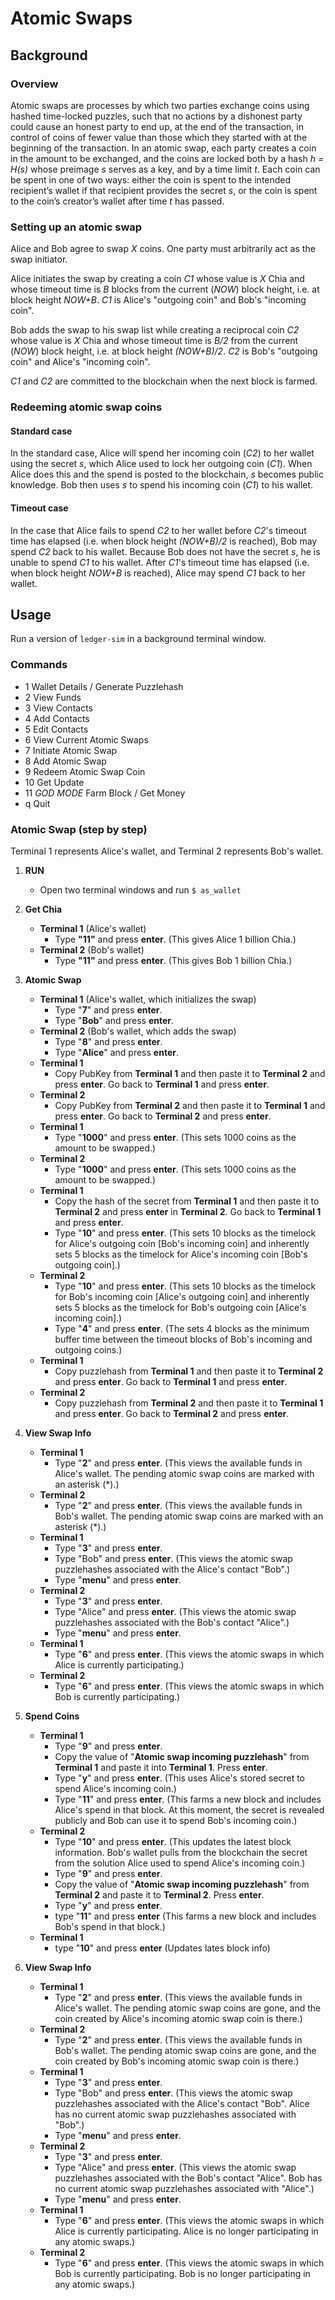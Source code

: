 # Atomic Swaps

## Background

### Overview

Atomic swaps are processes by which two parties exchange coins using hashed time-locked puzzles, such that no actions by a dishonest party could cause an honest party to end up, at the end of the transaction, in control of coins of fewer value than those which they started with at the beginning of the transaction. In an atomic swap, each party creates a coin in the amount to be exchanged, and the coins are locked both by a hash _h = H(s)_ whose preimage _s_ serves as a key, and by a time limit _t_. Each coin can be spent in one of two ways: either the coin is spent to the intended recipient’s wallet if that recipient provides the secret _s_, or the coin is spent to the coin’s creator’s wallet after time _t_ has passed.

### Setting up an atomic swap

Alice and Bob agree to swap _X_ coins. One party must arbitrarily act as the swap initiator.

Alice initiates the swap by creating a coin _C1_ whose value is _X_ Chia and whose timeout time is _B_ blocks from the current (_NOW_) block height, i.e. at block height _NOW+B_. _C1_ is Alice's "outgoing coin" and Bob's "incoming coin".

Bob adds the swap to his swap list while creating a reciprocal coin _C2_ whose value is _X_ Chia and whose timeout time is _B/2_ from the current (_NOW_) block height, i.e. at block height _(NOW+B)/2_. _C2_ is Bob's "outgoing coin" and Alice's "incoming coin".

_C1_ and _C2_ are committed to the blockchain when the next block is farmed.

### Redeeming atomic swap coins

#### Standard case

In the standard case, Alice will spend her incoming coin (_C2_) to her wallet using the secret _s_, which Alice used to lock her outgoing coin (_C1_). When Alice does this and the spend is posted to the blockchain, _s_ becomes public knowledge. Bob then uses _s_ to spend his incoming coin (_C1_) to his wallet.

#### Timeout case

In the case that Alice fails to spend _C2_ to her wallet before _C2_'s timeout time has elapsed (i.e. when block height _(NOW+B)/2_ is reached), Bob may spend _C2_ back to his wallet. Because Bob does not have the secret _s_, he is unable to spend _C1_ to his wallet. After _C1_'s timeout time has elapsed (i.e. when block height _NOW+B_ is reached), Alice may spend _C1_ back to her wallet.


## Usage

Run a version of `ledger-sim` in a background terminal window.

### Commands
  - 1 Wallet Details / Generate Puzzlehash
  - 2 View Funds
  - 3 View Contacts
  - 4 Add Contacts
  - 5 Edit Contacts
  - 6 View Current Atomic Swaps
  - 7 Initiate Atomic Swap
  - 8 Add Atomic Swap
  - 9 Redeem Atomic Swap Coin
  - 10 Get Update
  - 11 *GOD MODE* Farm Block / Get Money
  - q Quit

### Atomic Swap (step by step)

  Terminal 1 represents Alice's wallet, and Terminal 2 represents Bob's wallet.
  
  1. **RUN**
     - Open two terminal windows and run  `$ as_wallet`

  2. **Get Chia**
     - **Terminal 1** (Alice's wallet)
       - Type **"11"** and press **enter**. (This gives Alice 1 billion Chia.)
     - **Terminal 2** (Bob's wallet)
       - Type **"11"** and press **enter**. (This gives Bob 1 billion Chia.)

  3. **Atomic Swap**
     - **Terminal 1** (Alice's wallet, which initializes the swap)
       - Type "**7**" and press **enter**.
       - Type "**Bob**" and press **enter**.
     - **Terminal 2** (Bob's wallet, which adds the swap)
       - Type "**8**" and press **enter**.
       - Type "**Alice**" and press **enter**.
     - **Terminal 1**
       - Copy PubKey from **Terminal 1** and then paste it to **Terminal 2** and press **enter**. Go back to **Terminal 1** and press **enter**.
     - **Terminal 2**
       - Copy PubKey from **Terminal 2** and then paste it to **Terminal 1** and press **enter**. Go back to **Terminal 2** and press **enter**.
     - **Terminal 1**
       - Type "**1000**" and press **enter**. (This sets 1000 coins as the amount to be swapped.)
     - **Terminal 2**
       - Type "**1000**" and press **enter**. (This sets 1000 coins as the amount to be swapped.)
     - **Terminal 1**
       - Copy the hash of the secret from **Terminal 1** and then paste it to **Terminal 2** and press **enter** in **Terminal 2**. Go back to **Terminal 1** and press **enter**.
       - Type "**10**" and press **enter**. (This sets 10 blocks as the timelock for Alice's outgoing coin [Bob's incoming coin] and inherently sets 5 blocks as the timelock for Alice's incoming coin [Bob's outgoing coin].)
     - **Terminal 2**
       - Type "**10**" and press **enter**. (This sets 10 blocks as the timelock for Bob's incoming coin [Alice's outgoing coin] and inherently sets 5 blocks as the timelock for Bob's outgoing coin [Alice's incoming coin].)
       - Type "**4**" and press **enter**. (The sets 4 blocks as the minimum buffer time between the timeout blocks of Bob's incoming and outgoing coins.)
     - **Terminal 1**
       - Copy puzzlehash from **Terminal 1** and then paste it to **Terminal 2** and press **enter**. Go back to **Terminal 1** and press **enter**.
     - **Terminal 2**
       - Copy puzzlehash from **Terminal 2** and then paste it to **Terminal 1** and press **enter**. Go back to **Terminal 2** and press **enter**.

  4. **View Swap Info**
     - **Terminal 1**
       - Type "**2**" and press **enter**. (This views the available funds in Alice's wallet. The pending atomic swap coins are marked with an asterisk (*).)
     - **Terminal 2**
       - Type "**2**" and press **enter**. (This views the available funds in Bob's wallet. The pending atomic swap coins are marked with an asterisk (*).)
     - **Terminal 1**
       - Type "**3**" and press **enter**.
       - Type "Bob" and press **enter**. (This views the atomic swap puzzlehashes associated with the Alice's contact "Bob".)
       - Type "**menu**" and press **enter**.
     - **Terminal 2**
       - Type "**3**" and press **enter**.
       - Type "Alice" and press **enter**. (This views the atomic swap puzzlehashes associated with the Bob's contact "Alice".)
       - Type "**menu**" and press **enter**.
     - **Terminal 1**
       - Type "**6**" and press **enter**. (This views the atomic swaps in which Alice is currently participating.)
     - **Terminal 2**
       - Type "**6**" and press **enter**. (This views the atomic swaps in which Bob is currently participating.)
       
  5. **Spend Coins**
     - **Terminal 1**
       - Type "**9**" and press **enter**.
       - Copy the value of "**Atomic swap incoming puzzlehash**" from **Terminal 1** and paste it into **Terminal 1**. Press **enter**.
       - Type "**y**" and press **enter**. (This uses Alice's stored secret to spend Alice's incoming coin.)
       - Type "**11**" and press **enter**. (This farms a new block and includes Alice's spend in that block. At this moment, the secret is revealed publicly and Bob can use it to spend Bob's incoming coin.)
     - **Terminal 2**
       - Type "**10**" and press **enter**. (This updates the latest block information. Bob's wallet pulls from the blockchain the secret from the solution Alice used to spend Alice's incoming coin.)
       - Type "**9**" and press **enter**.
       - Copy the value of "**Atomic swap incoming puzzlehash**" from **Terminal 2** and paste it to **Terminal 2**. Press **enter**.
       - Type "**y**" and press **enter**.
       - type "**11**" and press **enter** (This farms a new block and includes Bob's spend in that block.)
     - **Terminal 1**
       - type "**10**" and press **enter** (Updates lates block info)

  6. **View Swap Info**
     - **Terminal 1**
       - Type "**2**" and press **enter**. (This views the available funds in Alice's wallet. The pending atomic swap coins are gone, and the coin created by Alice's incoming atomic swap coin is there.)
     - **Terminal 2**
       - Type "**2**" and press **enter**. (This views the available funds in Bob's wallet. The pending atomic swap coins are gone, and the coin created by Bob's incoming atomic swap coin is there.)
     - **Terminal 1**
       - Type "**3**" and press **enter**.
       - Type "Bob" and press **enter**. (This views the atomic swap puzzlehashes associated with the Alice's contact "Bob". Alice has no current atomic swap puzzlehashes associated with "Bob".)
       - Type "**menu**" and press **enter**.
     - **Terminal 2**
       - Type "**3**" and press **enter**.
       - Type "Alice" and press **enter**. (This views the atomic swap puzzlehashes associated with the Bob's contact "Alice". Bob has no current atomic swap puzzlehashes associated with "Alice".)
       - Type "**menu**" and press **enter**.
     - **Terminal 1**
       - Type "**6**" and press **enter**. (This views the atomic swaps in which Alice is currently participating. Alice is no longer participating in any atomic swaps.)
     - **Terminal 2**
       - Type "**6**" and press **enter**. (This views the atomic swaps in which Bob is currently participating. Bob is no longer participating in any atomic swaps.)
